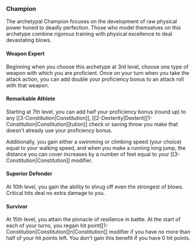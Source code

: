 ### Champion
The archetypal Champion focuses on the development of raw physical power honed to deadly perfection. Those who model themselves on this archetype combine rigorous training with physical excellence to deal devastating blows.

#### Weapon Expert
Beginning when you choose this archetype at 3rd level, choose one type of weapon with which you are proficient. Once on your turn when you take the attack action, you can add double your proficiency bonus to an attack roll with that weapon. 

#### Remarkable Athlete
Starting at 7th level, you can add half your proficiency bonus (round up) to any [[3-Constitution|Constitution]], [[2-Dexterity|Dexterit[[1-Constitution|Constitution]]tution]] check or saving throw you make that doesn't already use your proficiency bonus.

Additionally, you gain either a swimming or climbing speed (your choice) equal to your walking speed, and when you make a running long jump, the distance you can cover increases by a number of feet equal to your [[3-Constitution|Constitution]] modifier.

#### Superior Defender
At 10th level, you gain the ability to shrug off even the strongest of blows. Critical hits deal no extra damage to you.

#### Survivor
At 15th level, you attain the pinnacle of resilience in battle. At the start of each of your turns, you regain hit point[[1-Constitution|Constitution]]n|Constitution]] modifier if you have no more than half of your hit points left. You don't gain this benefit if you have 0 hit points.